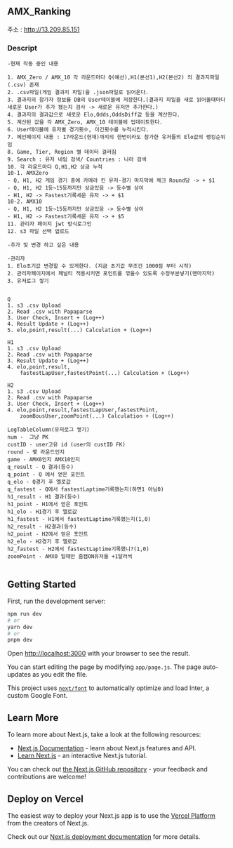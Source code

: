 ## AMX_Ranking

주소 : <http://13.209.85.151>

### Descript

```
-현재 작동 중인 내용

1. AMX_Zero / AMX_10 각 라운드마다 Q(예선),H1(본선1),H2(본선2) 의 결과지파일(.csv) 존재
2. .csv파일(게임 결과지 파일)을 .json파일로 읽어온다.
3. 결과지의 참가자 정보를 DB의 User테이블에 저장한다.(결과지 파일을 새로 읽어올때마다 새로운 User가 추가 됐는지 검사 -> 새로운 유저만 추가한다.)
4. 결과지의 결과값으로 새로운 Elo,Odds,OddsDiff값 등을 계산한다.
5. 계산된 값을 각 AMX_Zero, AMX_10 테이블에 업데이트한다.
6. User테이블에 유저별 경기횟수, 이긴횟수를 누적시킨다.
7. 메인페이지 내용 : 17라운드(현재)까지의 한번이라도 참가한 유저들의 Elo값의 랭킹순위임
8. Game, Tier, Region 별 데이터 걸러짐
9. Search : 유저 네임 검색/ Countries : 나라 검색
10. 각 라운드마다 Q,H1,H2 상금 누적
10-1. AMXZero
- Q, H1, H2 게임 경기 중에 카메라 킨 유저-경기 마지막에 체크 Round당 -> + $1
- Q, H1, H2 1등~15등까지만 상금있음 -> 등수별 상이
- H1, H2 -> Fastest기록세운 유저 -> + $1
10-2. AMX10
- Q, H1, H2 1등~15등까지만 상금있음 -> 등수별 상이
- H1, H2 -> Fastest기록세운 유저 -> + $5
11. 관리자 페이지 jwt 방식로그인
12. s3 파일 선택 업로드

-추가 및 변경 하고 싶은 내용

-관리자
1. Elo초기값 변경할 수 있게한다. (지금 초기값 무조건 1000점 부터 시작)
2. 관리자페이지에서 페널티 적용시키면 포인트를 깎을수 있도록 수정부분넣기(맨마지막)
3. 유저로그 쌓기


Q
1. s3 .csv Upload
2. Read .csv with Papaparse
3. User Check, Insert + (Log++)
4. Result Update + (Log++)
5. elo,point,result(...) Calculation + (Log++)

H1
1. s3 .csv Upload
2. Read .csv with Papaparse
3. Result Update + (Log++)
4. elo,point,result,
    fastestLapUser,fastestPoint(...) Calculation + (Log++)

H2
1. s3 .csv Upload
2. Read .csv with Papaparse
3. User Check, Insert + (Log++)
4. elo,point,result,fastestLapUser,fastestPoint,
    zoomBousUser,zoomPoint(...) Calculation + (Log++)

LogTableColumn(유저로그 쌓기)
num -  그냥 PK
custID - user고유 id (user의 custID FK)
round - 몇 라운드인지
game - AMX0인지 AMX10인지
q_result - Q 결과(등수)
q_point - Q 에서 얻은 포인트
q_elo - Q경기 후 엘로값
q_fastest - Q에서 fastestLaptime기록했는지(하면1 아님0)
h1_result - H1 결과(등수)
h1_point - H1에서 얻은 포인트
h1_elo - H1경기 후 엘로값
h1_fastest - H1에서 fastestLaptime기록했는지(1,0)
h2_result - H2결과(등수)
h2_point - H2에서 얻은 포인트
h2_elo - H2경기 후 엘로값
h2_fastest - H2에서 fastestLaptime기록했니?(1,0)
zoomPoint - AMX0 일때만 줌캠ON유저들 +1달러씩


```

## Getting Started

First, run the development server:

```bash
npm run dev
# or
yarn dev
# or
pnpm dev
```

Open [http://localhost:3000](http://localhost:3000) with your browser to see the result.

You can start editing the page by modifying `app/page.js`. The page auto-updates as you edit the file.

This project uses [`next/font`](https://nextjs.org/docs/basic-features/font-optimization) to automatically optimize and load Inter, a custom Google Font.

## Learn More

To learn more about Next.js, take a look at the following resources:

- [Next.js Documentation](https://nextjs.org/docs) - learn about Next.js features and API.
- [Learn Next.js](https://nextjs.org/learn) - an interactive Next.js tutorial.

You can check out [the Next.js GitHub repository](https://github.com/vercel/next.js/) - your feedback and contributions are welcome!

## Deploy on Vercel

The easiest way to deploy your Next.js app is to use the [Vercel Platform](https://vercel.com/new?utm_medium=default-template&filter=next.js&utm_source=create-next-app&utm_campaign=create-next-app-readme) from the creators of Next.js.

Check out our [Next.js deployment documentation](https://nextjs.org/docs/deployment) for more details.
